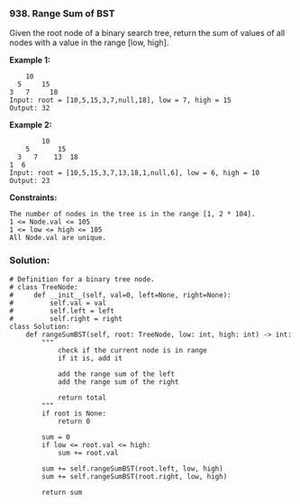 ### 938. Range Sum of BST

Given the root node of a binary search tree, return the sum of values of all nodes with a value in the range [low, high].

**Example 1:**
```
    10
  5     15
3   7     18
Input: root = [10,5,15,3,7,null,18], low = 7, high = 15
Output: 32
```

**Example 2:**
```
        10
    5       15
  3   7    13  18
1  6
Input: root = [10,5,15,3,7,13,18,1,null,6], low = 6, high = 10
Output: 23
``` 

**Constraints:**
```
The number of nodes in the tree is in the range [1, 2 * 104].
1 <= Node.val <= 105
1 <= low <= high <= 105
All Node.val are unique.
```

### Solution:
```
# Definition for a binary tree node.
# class TreeNode:
#     def __init__(self, val=0, left=None, right=None):
#         self.val = val
#         self.left = left
#         self.right = right
class Solution:
    def rangeSumBST(self, root: TreeNode, low: int, high: int) -> int:
        """
            check if the current node is in range
            if it is, add it
            
            add the range sum of the left
            add the range sum of the right
            
            return total
        """
        if root is None:
            return 0
        
        sum = 0
        if low <= root.val <= high:
            sum += root.val
        
        sum += self.rangeSumBST(root.left, low, high)
        sum += self.rangeSumBST(root.right, low, high)
        
        return sum
```
